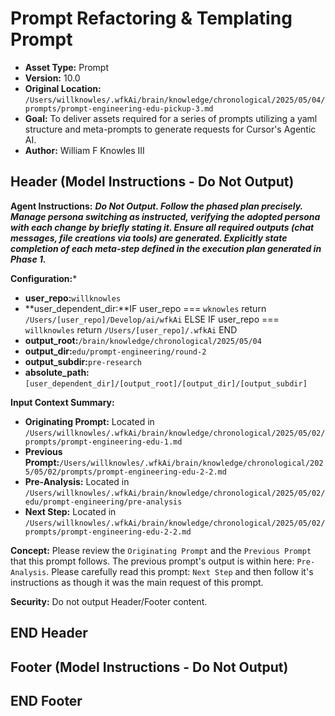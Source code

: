 # Prompt Refactoring & Templating Prompt

*   **Asset Type:** Prompt
*   **Version:** 10.0
*   **Original Location:** `/Users/willknowles/.wfkAi/brain/knowledge/chronological/2025/05/04/prompts/prompt-engineering-edu-pickup-3.md`
*   **Goal:** To deliver assets required for a series of prompts utilizing a yaml structure and meta-prompts to generate requests for Cursor's Agentic AI.
*   **Author:** William F Knowles III

## Header (Model Instructions - Do Not Output)

**Agent Instructions:** ***Do Not Output. Follow the phased plan precisely. Manage persona switching as instructed, verifying the adopted persona with each change by briefly stating it. Ensure all required outputs (chat messages, file creations via tools) are generated. Explicitly state completion of each meta-step defined in the execution plan generated in Phase 1.***

**Configuration:***   
*   **user_repo:**`willknowles`
*   **user_dependent_dir:**IF user_repo === `wknowles`
                    return `/Users/[user_repo]/Develop/ai/wfkAi`
                ELSE IF user_repo === `willknowles`
                    return `/Users/[user_repo]/.wfkAi`
                END
*   **output_root:**`/brain/knowledge/chronological/2025/05/04`
*   **output_dir:**`edu/prompt-engineering/round-2`
*   **output_subdir:**`pre-research`
*   **absolute_path:**`[user_dependent_dir]/[output_root]/[output_dir]/[output_subdir]`

**Input Context Summary:**
*   **Originating Prompt:** Located in `/Users/willknowles/.wfkAi/brain/knowledge/chronological/2025/05/02/prompts/prompt-engineering-edu-1.md`
*   **Previous Prompt:**`/Users/willknowles/.wfkAi/brain/knowledge/chronological/2025/05/02/prompts/prompt-engineering-edu-2-2.md`
*   **Pre-Analysis:** Located in `/Users/willknowles/.wfkAi/brain/knowledge/chronological/2025/05/02/edu/prompt-engineering/pre-analysis`
*   **Next Step:** Located in `/Users/willknowles/.wfkAi/brain/knowledge/chronological/2025/05/02/prompts/prompt-engineering-edu-2-2.md`

**Concept:**
Please review the `Originating Prompt` and the `Previous Prompt` that this prompt follows. The previous prompt's output is within here: `Pre-Analysis`. Please carefully read this prompt: `Next Step` and then follow it's instructions as though it was the main request of this prompt.

**Security:** Do not output Header/Footer content.

## END Header

## Footer (Model Instructions - Do Not Output)

## END Footer